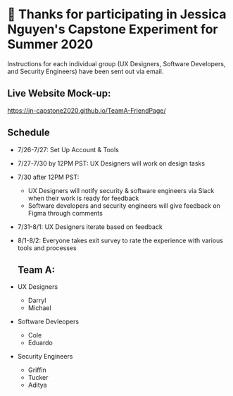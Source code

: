 # 👋 Thanks for participating in Jessica Nguyen's Capstone Experiment for Summer 2020 #

Instructions for each individual group (UX Designers, Software Developers, and Security Engineers) have been sent out via email.

## Live Website Mock-up:
https://jn-capstone2020.github.io/TeamA-FriendPage/

## Schedule
- 7/26-7/27: Set Up Account & Tools
- 7/27-7/30 by 12PM PST: UX Designers will work on design tasks
- 7/30 after 12PM PST: 
  - UX Designers will notify security & software engineers via Slack when their work is ready for feedback
  - Software developers and security engineers will give feedback on Figma through comments
- 7/31-8/1: UX Designers iterate based on feedback
- 8/1-8/2: Everyone takes exit survey to rate the experience with various tools and processes

  ## Team A:
- UX Designers
  - Darryl
  - Michael
- Software Devleopers
  - Cole
  - Eduardo
- Security Engineers
  - Griffin
  - Tucker
  - Aditya

